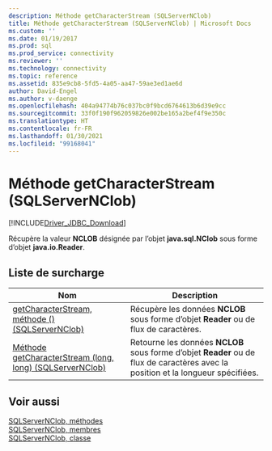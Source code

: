 ```yaml
---
description: Méthode getCharacterStream (SQLServerNClob)
title: Méthode getCharacterStream (SQLServerNClob) | Microsoft Docs
ms.custom: ''
ms.date: 01/19/2017
ms.prod: sql
ms.prod_service: connectivity
ms.reviewer: ''
ms.technology: connectivity
ms.topic: reference
ms.assetid: 835e9cb8-5fd5-4a05-aa47-59ae3ed1ae6d
author: David-Engel
ms.author: v-daenge
ms.openlocfilehash: 404a94774b76c037bc0f9bcd6764613b6d39e9cc
ms.sourcegitcommit: 33f0f190f962059826e002be165a2bef4f9e350c
ms.translationtype: HT
ms.contentlocale: fr-FR
ms.lasthandoff: 01/30/2021
ms.locfileid: "99168041"
---
```

# <a name="getcharacterstream-method-sqlservernclob"></a>Méthode getCharacterStream (SQLServerNClob)
[!INCLUDE[Driver_JDBC_Download](../../../includes/driver_jdbc_download.md)]

  Récupère la valeur **NCLOB** désignée par l’objet **java.sql.NClob** sous forme d’objet **java.io.Reader**.  
  
## <a name="overload-list"></a>Liste de surcharge  
  
|Nom|Description|  
|----------|-----------------|  
|[getCharacterStream, méthode &#40;&#41; &#40;SQLServerNClob&#41;](../../../connect/jdbc/reference/getcharacterstream-method-braces-sqlservernclob.md)|Récupère les données **NCLOB** sous forme d’objet **Reader** ou de flux de caractères.|  
|[Méthode getCharacterStream &#40;long, long&#41; &#40;SQLServerNClob&#41;](../../../connect/jdbc/reference/getcharacterstream-method-long-long-sqlservernclob.md)|Retourne les données **NCLOB** sous forme d’objet **Reader** ou de flux de caractères avec la position et la longueur spécifiées.|  
  
## <a name="see-also"></a>Voir aussi  
 [SQLServerNClob, méthodes](../../../connect/jdbc/reference/sqlservernclob-methods.md)   
 [SQLServerNClob, membres](../../../connect/jdbc/reference/sqlservernclob-members.md)   
 [SQLServerNClob, classe](../../../connect/jdbc/reference/sqlservernclob-class.md)  
  
  

